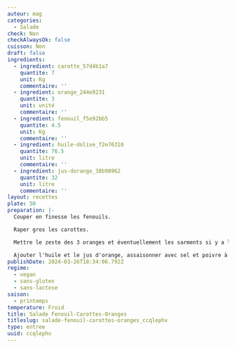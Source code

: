```yaml
---
auteur: mag
categories:
  - Salade
check: Non
checkAlwaysOk: false
cuisson: Non
draft: false
ingredients:
  - ingredient: carotte_57d4b1a7
    quantite: 7
    unit: Kg
    commentaire: ''
  - ingredient: orange_244e9231
    quantite: 3
    unit: unité
    commentaire: ''
  - ingredient: fenouil_f5e92bb5
    quantite: 4.5
    unit: Kg
    commentaire: ''
  - ingredient: huile-dolive_f2e76310
    quantite: 76.5
    unit: litre
    commentaire: ''
  - ingredient: jus-dorange_38b98962
    quantite: 32
    unit: litre
    commentaire: ''
layout: recettes
plate: 50
preparation: |-
  Couper en finesse les fenouils.

  Raper gros les carottes.

  Mettre le zeste des 3 oranges et éventuellement les sarments si y a la motive.

  Ajouter l'huile et le jus d'orange, assaisonner avec sel et poivre à convenance .
publishDate: 2024-03-26T18:34:06.792Z
regime:
  - vegan
  - sans-gluten
  - sans-lactose
saison:
  - printemps
temperature: Froid
title: Salade Fenouil-Carottes-Oranges
titleslug: salade-fenouil-carottes-oranges_ccqlephv
type: entree
uuid: ccqlephv
---
```

